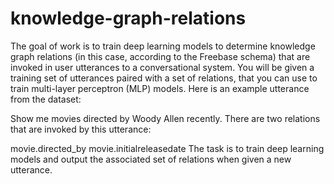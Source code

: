 # knowledge-graph-relations

The goal of work is to train deep learning models to determine knowledge graph relations (in this case, according to the Freebase schema) that are invoked in user utterances to a conversational system. You will be given a training set of utterances paired with a set of relations, that you can use to train multi-layer perceptron (MLP) models. Here is an example utterance from the dataset:

Show me movies directed by Woody Allen recently.
There are two relations that are invoked by this utterance:

movie.directed_by
movie.initialreleasedate
The task is to train deep learning models and output the associated set of relations when given a new utterance.
